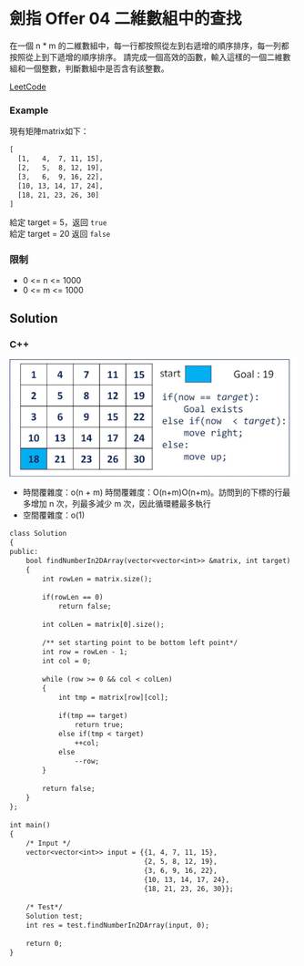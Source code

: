 # 劍指 Offer 04 二維數組中的查找

在一個 n * m 的二維數組中，每一行都按照從左到右遞增的順序排序，每一列都按照從上到下遞增的順序排序。
請完成一個高效的函數，輸入這樣的一個二維數組和一個整數，判斷數組中是否含有該整數。

[LeetCode](https://leetcode-cn.com/problems/er-wei-shu-zu-zhong-de-cha-zhao-lcof/)

### Example

現有矩陣matrix如下：
```
[
  [1,   4,  7, 11, 15],
  [2,   5,  8, 12, 19],
  [3,   6,  9, 16, 22],
  [10, 13, 14, 17, 24],
  [18, 21, 23, 26, 30]
]
```
給定 target = 5，返回 `true`   
給定 target = 20 返回 `false`

### 限制
* 0 <= n <= 1000
* 0 <= m <= 1000

## Solution  

### C++
<img src="img/04.gif" width = "800"/>

* 時間覆雜度：o(n + m)
  時間覆雜度：O(n+m)O(n+m)。訪問到的下標的行最多增加 n 次，列最多減少 m 次，因此循環體最多執行
* 空間覆雜度：o(1)

```
class Solution
{
public:
    bool findNumberIn2DArray(vector<vector<int>> &matrix, int target)
    {
        int rowLen = matrix.size();

        if(rowLen == 0)
            return false;

        int colLen = matrix[0].size();        

        /** set starting point to be bottom left point*/
        int row = rowLen - 1;
        int col = 0;

        while (row >= 0 && col < colLen)
        {
            int tmp = matrix[row][col];

            if(tmp == target)
                return true;
            else if(tmp < target)
                ++col;
            else 
                --row;            
        }

        return false;
    }
};

int main()
{
    /* Input */
    vector<vector<int>> input = {{1, 4, 7, 11, 15},
                                 {2, 5, 8, 12, 19},
                                 {3, 6, 9, 16, 22},
                                 {10, 13, 14, 17, 24},
                                 {18, 21, 23, 26, 30}};
    
    /* Test*/
    Solution test;
    int res = test.findNumberIn2DArray(input, 0);

    return 0;
}
```
